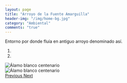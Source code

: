 ```yaml
---
layout: page
title: "Arroyo de la Fuente Amarguilla"
header-img: "/img/home-bg.jpg"
category: "Ambiental"
comments: "true"
---
```



Entorno por donde fluía en antiguo arroyo denominado así.



<div id="myCarousel" class="carousel slide" data-ride="carousel">
  <!-- Indicators -->
  <ol class="carousel-indicators">
    <li data-target="#myCarousel" data-slide-to="0" class="active"></li>    <li data-target="#myCarousel" data-slide-to="1"></li>
  </ol>
  <!-- Wrapper for slides -->
  <div class="carousel-inner" role="listbox">
    <div class="item active">
      <img src="{{ site.github.url }}/img/alamo-blanco-centenario-1.jpg" alt="Álamo blanco centenario">
    </div>
    <div class="item">
      <img src="{{ site.github.url }}/img/alamo-blanco-centenario-2.jpg" alt="Álamo blanco centenario">
    </div>
  <!-- Left and right controls -->
  <a class="left carousel-control" href="#myCarousel" role="button" data-slide="prev">
    <span class="glyphicon glyphicon-chevron-left" aria-hidden="true"></span>
    <span class="sr-only">Previous</span>
  </a>
  <a class="right carousel-control" href="#myCarousel" role="button" data-slide="next">
    <span class="glyphicon glyphicon-chevron-right" aria-hidden="true"></span>
    <span class="sr-only">Next</span>
  </a>
</div>


